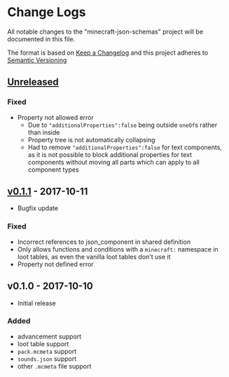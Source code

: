 # Change Logs
All notable changes to the "minecraft-json-schemas" project will be documented in this file.

The format is based on [Keep a Changelog](http://keepachangelog.com/en/1.0.0/)
and this project adheres to [Semantic Versioning](http://semver.org/spec/v2.0.0.html)

## [Unreleased]
### Fixed
 - Property not allowed error
    - Due to `"additionalProperties":false` being outside `oneOf`s rather than inside
    - Property tree is not automatically collapsing
    - Had to remove `"additionalProperties":false` for text components, as it is not possible to block additional properties for text components without moving all parts which can apply to all component types 


## [v0.1.1] - 2017-10-11
 - Bugfix update 
### Fixed
 - Incorrect references to json_component in shared definition
 - Only allows functions and conditions with a `minecraft:` namespace in loot tables, as even the vanilla loot tables don't use it
 - Property not defined error

## v0.1.0 - 2017-10-10
- Initial release
### Added
 - advancement support
 - loot table support
 - `pack.mcmeta` support
 - `sounds.json` support
 - other `.mcmeta` file support

 [Unreleased]: https://github.com/Levertion/minecraft-json-schemas/compare/v0.1.1...HEAD
 [v0.1.1]: https://github.com/Levertion/minecraft-json-schemas/compare/v0.1.0...v0.1.1